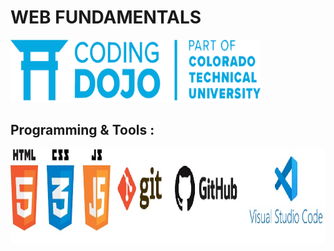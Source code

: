 # WEB FUNDAMENTALS
<img src="https://github.com/MohamedAmineHammi/Web-Fundamentals-CODING-DOJO/blob/main/Coding%20Dojo%20Logo.png" width="400" height="100">

## Programming & Tools :
<img src="https://github.com/MohamedAmineHammi/Web-Fundamentals-CODING-DOJO/blob/main/Programming%20and%20Tools.jpg" width="800" height="150">

